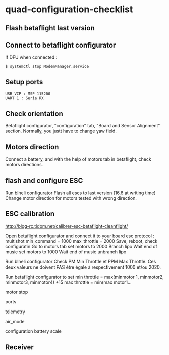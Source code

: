 # quad-configuration-checklist

## Flash betaflight last version

## Connect to betaflight configurator

If DFU when connected : 

    $ systemctl stop ModemManager.service

## Setup ports

    USB VCP : MSP 115200
    UART 1 : Seria RX

## Check orientation

Betaflight configurator, "configuration" tab, "Board and Sensor Alignment" section. Normally, you justt have to change yaw field.

## Motors direction

Connect a battery, and with the help of motors tab in betaflight, check motors directions.

## flash and configure ESC

Run blheli configurator
Flash all escs to last version (16.6 at writing time)
Change motor direction for motors tested with wrong direction.

## ESC calibration

http://blog-rc.tidom.net/calibrer-esc-betaflight-cleanflight/

Open betaflight configurator and connect it to your board
esc protocol : multishot
min_command = 1000
max_throttle = 2000
Save, reboot, check configuratin
Go to motors tab
set motors to 2000
Branch lipo
Wait end of music
set motors to 1000
Wait end of music
unbranch lipo

Run blheli configurator
Check PM Min Throttle et PPM Max Throttle. Ces deux valeurs ne doivent PAS être égale à respectivement 1000 et/ou 2020. 

Run betaflight configurator to set 
min throttle = max(minmotor 1, minmotor2, minmotor3, minmotor4) +15
max throttle = min(max motor1...

motor stop

ports

telemetry

air_mode

configuration battery scale


## Receiver

